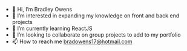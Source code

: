 - 👋 Hi, I’m Bradley Owens
- 👀 I’m interested in expanding my knowledge on front and back end projects
- 🌱 I’m currently learning ReactJS
- 💞️ I’m looking to collaborate on group projects to add to my portfolio
- 📫 How to reach me bradowens17@hotmail.com

<!---
bradley-owens/bradley-owens is a ✨ special ✨ repository because its `README.md` (this file) appears on your GitHub profile.
You can click the Preview link to take a look at your changes.
--->

